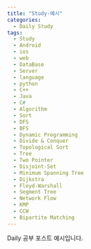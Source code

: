 ```yaml
---
title: "Study-예시"
categories:
  - Daily Study
tags:
  - Study
  - Android
  - ios
  - web
  - DataBase
  - Server
  - language
  - python
  - C++
  - Java
  - C#
  - Algorithm
  - Sort
  - DFS
  - BFS
  - Dynamic Programming
  - Divide & Conquer
  - Topological Sort
  - Tree
  - Two Pointer
  - Disjoint-Set
  - Minimum Spanning Tree
  - Dijkstra
  - Floyd-Warshall
  - Segment Tree
  - Network Flow
  - KMP
  - CCW
  - Bipartite Matching
---
```


Daily 공부 포스트 예시입니다.
